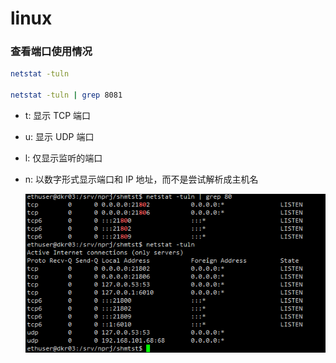 # linux

### 查看端口使用情况

```sh
netstat -tuln

netstat -tuln | grep 8081
```

- t: 显示 TCP 端口
- u: 显示 UDP 端口
- l: 仅显示监听的端口
- n: 以数字形式显示端口和 IP 地址，而不是尝试解析成主机名

  ![alt text](img/image.png)
